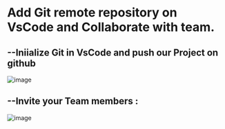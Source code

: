 # Add Git remote repository on VsCode and Collaborate with team.
--Iniialize Git in VsCode and push our Project on github
---------------------------------------------------------
![image](https://github.com/user-attachments/assets/8f8ebc5d-a0c2-4e35-bdcd-22196cd9e497)



--Invite your Team members :
----------------------------
![image](https://github.com/user-attachments/assets/b1426e48-02f3-4515-9151-38c1b5414803)
